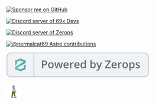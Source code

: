 <p style="display:flex; flex-direction:row;">

[![Sponsor me on GitHub](https://img.shields.io/static/v1?label=Sponsor&message=%E2%9D%A4&logo=GitHub&color=%23fe8e86)](https://github.com/sponsors/nermalcat69)

[![Discord server of 69x Devs](https://img.shields.io/badge/69x_Devs-Discord-blue)](https://discord.gg/mz3WjBabDb)

[![Discord server of Zerops](https://img.shields.io/badge/Zerops-Discord-blue)](https://discord.gg/xxzmJSDKPT)

</p> 

[![@nermalcat69 Astro contributions](https://astro.badg.es/v2/contributor/nermalcat69.svg)](https://astro.badg.es/contributor/nermalcat69/)

<a href="https://zerops.io" target="_blank" rel="dofollow" >

![zerops](public/zerops.svg)

</a>

<!-- Discord link maybe -->

<img width="40px" alt="gif of rick" src="public/rickyy.gif" />
















<!-- 
OH MY YOU FOUND THIS


Hey, I'm Arjun Aditya, also known as Nermal or NermalCat69 on the internet. I'm a 17-year-old programmer, started coding at a young age. I love cats (though I don't hate dogs) and enjoy building and doing pull-ups. 

My journey in programming technically started at age 10 with C# in Unity. (I thought we were supposed to make our own games and play them :/ so I used to look for tutorials on how to make a game like Minecraft, considering I had no idea I could've played it for free using some client.) Other than that, I didn't have the time to build my own Minecraft, lol. -->

<!-- ### 🥪 Programming & Tools

Primarily, I work with TypeScript, Golang, PHP, Ruby, Bash, C, and Elixir, I am also exploring Rust at the moment. Additionally, I work with many frameworks and libraries for different use cases. 

For Deployments I stick with [Zerops](https://zerops.io), [Cloudflare Pages](https://pages.cloudflare.com) and [SST](https://sst.dev/).

For design, I use Figma, [CloudConvert](https://cloudconvert.com) to convert png/jpg to webp to reduce the size of an image(Don't ask me why i dont use ffmpeg), [Simple Image Resizer](https://simpleimageresizer.com) for resizing the image size(why tf are people using jpg and png everywhere on their site 😭).

I used to use [Skiff](https://skiff.com) for managing my work life, but now it's gone.

### 🍒 Get in Touch
  - <samp>
    <a target="_blank" href="https://arjunaditya.xyz">Personal Website</a> /
    <a target="_blank" href="https://nermalcat69.dev">My Projects Site</a> /
    <a target="_blank" href="https://www.producthunt.com/@nermalcat69">Product Hunt</a> /
    <a target="_blank" href="https://unsplash.com/@arjunaditya">Unsplash</a>
  </samp>

- Related to programming: meow@nermalcat69.dev
- Other inquiry: hey@arjunaditya.xyz
- <samp>
    <a target="_blank" href="https://instagram.com/nermalcat69">Instagram</a> /
    <a target="_blank" href="https://twitter.com/nermalcat69">Twitter</a> /
    <a target="_blank" href="https://discord.com/users/989106479699210310">Direct Message on Discord</a> /
    <a target="_blank" href="https://discord.gg/96FJqu8aPK">Discord Server</a>
  </samp>



### 💿 Stuff I've done so far

I've done a bunch of cool stuff. I've edited videos using Final Cut Pro X and created WordPress themes (for personal use), as well as Ghost.org themes (also for personal use). Sold websites on Flippa. Additionally, I used to write blogs on a website hosted on Ghost.org, which helped me gain a lot of insights about seo. Developed smart contracts on Solana and Ethereum, and built Discord bots using Typescript, among other cool projects. -->

 <!--  [![Discord Presence](https://lanyard.cnrad.dev/api/989106479699210310)](https://discord.com/users/989106479699210310) -->
